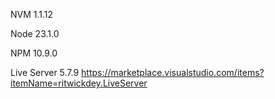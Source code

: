 NVM 1.1.12

Node 23.1.0

NPM 10.9.0

Live Server 5.7.9
https://marketplace.visualstudio.com/items?itemName=ritwickdey.LiveServer
